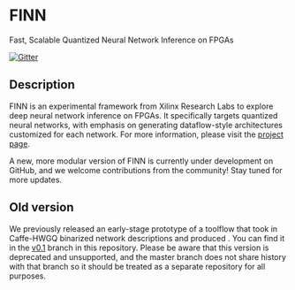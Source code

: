 # FINN

Fast, Scalable Quantized Neural Network Inference on FPGAs

[![Gitter](https://badges.gitter.im/xilinx-finn/community.svg)](https://gitter.im/xilinx-finn/community?utm_source=badge&utm_medium=badge&utm_campaign=pr-badge)


## Description


FINN is an experimental framework from Xilinx Research Labs to explore deep neural network inference on FPGAs. It specifically targets quantized neural networks, with emphasis on generating dataflow-style architectures customized for each network.
For more information, please visit the [project page](https://xilinx.github.io/finn/).

A new, more modular version of FINN is currently under development on GitHub, and we welcome contributions from the community!
Stay tuned for more updates.

## Old version

We previously released an early-stage prototype of a toolflow that took in Caffe-HWGQ binarized network descriptions and produced . You can find it in the [v0.1](https://github.com/Xilinx/finn/tree/v0.1) branch in this repository.
Please be aware that this version is deprecated and unsupported, and the master branch does not share history with that branch so it should be treated as a separate repository for all purposes.
